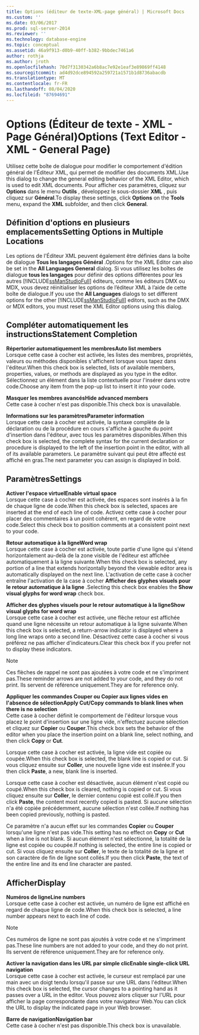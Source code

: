 ```yaml
---
title: Options (éditeur de texte-XML-page général) | Microsoft Docs
ms.custom: ''
ms.date: 03/06/2017
ms.prod: sql-server-2014
ms.reviewer: ''
ms.technology: database-engine
ms.topic: conceptual
ms.assetid: 46a9f913-d0b9-40ff-b382-9bbdec7461a6
author: rothja
ms.author: jroth
ms.openlocfilehash: 70d7f3130342a6b8ac7e92e1eaf3e89869ff4148
ms.sourcegitcommit: ad4d92dce894592a259721a1571b1d8736abacdb
ms.translationtype: MT
ms.contentlocale: fr-FR
ms.lasthandoff: 08/04/2020
ms.locfileid: "87694691"
---
```

# <a name="options-text-editor---xml---general-page"></a><span data-ttu-id="cca95-102">Options (Éditeur de texte - XML - Page Général)</span><span class="sxs-lookup"><span data-stu-id="cca95-102">Options (Text Editor - XML - General Page)</span></span>
  <span data-ttu-id="cca95-103">Utilisez cette boîte de dialogue pour modifier le comportement d'édition général de l'Éditeur XML, qui permet de modifier des documents XML.</span><span class="sxs-lookup"><span data-stu-id="cca95-103">Use this dialog to change the general editing behavior of the XML Editor, which is used to edit XML documents.</span></span> <span data-ttu-id="cca95-104">Pour afficher ces paramètres, cliquez sur **Options** dans le menu **Outils** , développez le sous-dossier **XML** , puis cliquez sur **Général**.</span><span class="sxs-lookup"><span data-stu-id="cca95-104">To display these settings, click **Options** on the **Tools** menu, expand the **XML** subfolder, and then click **General**.</span></span>  
  
## <a name="setting-options-in-multiple-locations"></a><span data-ttu-id="cca95-105">Définition d'options en plusieurs emplacements</span><span class="sxs-lookup"><span data-stu-id="cca95-105">Setting Options in Multiple Locations</span></span>  
 <span data-ttu-id="cca95-106">Les options de l'Éditeur XML peuvent également être définies dans la boîte de dialogue **Tous les langages Général** .</span><span class="sxs-lookup"><span data-stu-id="cca95-106">Options for the XML Editor can also be set in the **All Languages General** dialog.</span></span> <span data-ttu-id="cca95-107">Si vous utilisez les boîtes de dialogue **tous les langages** pour définir des options différentes pour les autres [!INCLUDE[ssManStudioFull](../includes/ssmanstudiofull-md.md)] éditeurs, comme les éditeurs DMX ou MDX, vous devez réinitialiser les options de l’éditeur XML à l’aide de cette boîte de dialogue.</span><span class="sxs-lookup"><span data-stu-id="cca95-107">If you use the **All Languages** dialogs to set different options for the other [!INCLUDE[ssManStudioFull](../includes/ssmanstudiofull-md.md)] editors, such as the DMX or MDX editors, you must reset the XML Editor options using this dialog.</span></span>  
  
## <a name="statement-completion"></a><span data-ttu-id="cca95-108">Compléter automatiquement les instructions</span><span class="sxs-lookup"><span data-stu-id="cca95-108">Statement Completion</span></span>  
 <span data-ttu-id="cca95-109">**Répertorier automatiquement les membres**</span><span class="sxs-lookup"><span data-stu-id="cca95-109">**Auto list members**</span></span>  
 <span data-ttu-id="cca95-110">Lorsque cette case à cocher est activée, les listes des membres, propriétés, valeurs ou méthodes disponibles s'affichent lorsque vous tapez dans l'éditeur.</span><span class="sxs-lookup"><span data-stu-id="cca95-110">When this check box is selected, lists of available members, properties, values, or methods are displayed as you type in the editor.</span></span> <span data-ttu-id="cca95-111">Sélectionnez un élément dans la liste contextuelle pour l'insérer dans votre code.</span><span class="sxs-lookup"><span data-stu-id="cca95-111">Choose any item from the pop-up list to insert it into your code.</span></span>  
  
 <span data-ttu-id="cca95-112">**Masquer les membres avancés**</span><span class="sxs-lookup"><span data-stu-id="cca95-112">**Hide advanced members**</span></span>  
 <span data-ttu-id="cca95-113">Cette case à cocher n'est pas disponible.</span><span class="sxs-lookup"><span data-stu-id="cca95-113">This check box is unavailable.</span></span>  
  
 <span data-ttu-id="cca95-114">**Informations sur les paramètres**</span><span class="sxs-lookup"><span data-stu-id="cca95-114">**Parameter information**</span></span>  
 <span data-ttu-id="cca95-115">Lorsque cette case à cocher est activée, la syntaxe complète de la déclaration ou de la procédure en cours s'affiche à gauche du point d'insertion dans l'éditeur, avec tous les paramètres disponibles.</span><span class="sxs-lookup"><span data-stu-id="cca95-115">When this check box is selected, the complete syntax for the current declaration or procedure is displayed to the left of the insertion point in the editor, with all of its available parameters.</span></span> <span data-ttu-id="cca95-116">Le paramètre suivant qui peut être affecté est affiché en gras.</span><span class="sxs-lookup"><span data-stu-id="cca95-116">The next parameter you can assign is displayed in bold.</span></span>  
  
## <a name="settings"></a><span data-ttu-id="cca95-117">Paramètres</span><span class="sxs-lookup"><span data-stu-id="cca95-117">Settings</span></span>  
 <span data-ttu-id="cca95-118">**Activer l'espace virtuel**</span><span class="sxs-lookup"><span data-stu-id="cca95-118">**Enable virtual space**</span></span>  
 <span data-ttu-id="cca95-119">Lorsque cette case à cocher est activée, des espaces sont insérés à la fin de chaque ligne de code.</span><span class="sxs-lookup"><span data-stu-id="cca95-119">When this check box is selected, spaces are inserted at the end of each line of code.</span></span> <span data-ttu-id="cca95-120">Activez cette case à cocher pour placer des commentaires à un point cohérent, en regard de votre code.</span><span class="sxs-lookup"><span data-stu-id="cca95-120">Select this check box to position comments at a consistent point next to your code.</span></span>  
  
 <span data-ttu-id="cca95-121">**Retour automatique à la ligne**</span><span class="sxs-lookup"><span data-stu-id="cca95-121">**Word wrap**</span></span>  
 <span data-ttu-id="cca95-122">Lorsque cette case à cocher est activée, toute partie d'une ligne qui s'étend horizontalement au-delà de la zone visible de l'éditeur est affichée automatiquement à la ligne suivante.</span><span class="sxs-lookup"><span data-stu-id="cca95-122">When this check box is selected, any portion of a line that extends horizontally beyond the viewable editor area is automatically displayed on the next line.</span></span> <span data-ttu-id="cca95-123">L'activation de cette case à cocher entraîne l'activation de la case à cocher **Afficher des glyphes visuels pour le retour automatique à la ligne** .</span><span class="sxs-lookup"><span data-stu-id="cca95-123">Selecting this check box enables the **Show visual glyphs for word wrap** check box.</span></span>  
  
 <span data-ttu-id="cca95-124">**Afficher des glyphes visuels pour le retour automatique à la ligne**</span><span class="sxs-lookup"><span data-stu-id="cca95-124">**Show visual glyphs for word wrap**</span></span>  
 <span data-ttu-id="cca95-125">Lorsque cette case à cocher est activée, une flèche retour est affichée quand une ligne nécessite un retour automatique à la ligne suivante.</span><span class="sxs-lookup"><span data-stu-id="cca95-125">When this check box is selected, a return-arrow indicator is displayed where a long line wraps onto a second line.</span></span> <span data-ttu-id="cca95-126">Désactivez cette case à cocher si vous préférez ne pas afficher d'indicateurs.</span><span class="sxs-lookup"><span data-stu-id="cca95-126">Clear this check box if you prefer not to display these indicators.</span></span>  
  
> [!NOTE]  
>  <span data-ttu-id="cca95-127">Ces flèches de rappel ne sont pas ajoutées à votre code et ne s'impriment pas.</span><span class="sxs-lookup"><span data-stu-id="cca95-127">These reminder arrows are not added to your code, and they do not print.</span></span> <span data-ttu-id="cca95-128">Ils servent de référence uniquement.</span><span class="sxs-lookup"><span data-stu-id="cca95-128">They are for reference only.</span></span>  
  
 <span data-ttu-id="cca95-129">**Appliquer les commandes Couper ou Copier aux lignes vides en l'absence de sélection**</span><span class="sxs-lookup"><span data-stu-id="cca95-129">**Apply Cut/Copy commands to blank lines when there is no selection**</span></span>  
 <span data-ttu-id="cca95-130">Cette case à cocher définit le comportement de l'éditeur lorsque vous placez le point d'insertion sur une ligne vide, n'effectuez aucune sélection et cliquez sur **Copier** ou **Couper**.</span><span class="sxs-lookup"><span data-stu-id="cca95-130">This check box sets the behavior of the editor when you place the insertion point on a blank line, select nothing, and then click **Copy** or **Cut**.</span></span>  
  
 <span data-ttu-id="cca95-131">Lorsque cette case à cocher est activée, la ligne vide est copiée ou coupée.</span><span class="sxs-lookup"><span data-stu-id="cca95-131">When this check box is selected, the blank line is copied or cut.</span></span> <span data-ttu-id="cca95-132">Si vous cliquez ensuite sur **Coller**, une nouvelle ligne vide est insérée.</span><span class="sxs-lookup"><span data-stu-id="cca95-132">If you then click **Paste**, a new, blank line is inserted.</span></span>  
  
 <span data-ttu-id="cca95-133">Lorsque cette case à cocher est désactivée, aucun élément n'est copié ou coupé.</span><span class="sxs-lookup"><span data-stu-id="cca95-133">When this check box is cleared, nothing is copied or cut.</span></span> <span data-ttu-id="cca95-134">Si vous cliquez ensuite sur **Coller**, le dernier contenu copié est collé.</span><span class="sxs-lookup"><span data-stu-id="cca95-134">If you then click **Paste**, the content most recently copied is pasted.</span></span> <span data-ttu-id="cca95-135">Si aucune sélection n'a été copiée précédemment, aucune sélection n'est collée.</span><span class="sxs-lookup"><span data-stu-id="cca95-135">If nothing has been copied previously, nothing is pasted.</span></span>  
  
 <span data-ttu-id="cca95-136">Ce paramètre n'a aucun effet sur les commandes **Copier** ou **Couper** lorsqu'une ligne n'est pas vide.</span><span class="sxs-lookup"><span data-stu-id="cca95-136">This setting has no effect on **Copy** or **Cut** when a line is not blank.</span></span> <span data-ttu-id="cca95-137">Si aucun élément n'est sélectionné, la totalité de la ligne est copiée ou coupée.</span><span class="sxs-lookup"><span data-stu-id="cca95-137">If nothing is selected, the entire line is copied or cut.</span></span> <span data-ttu-id="cca95-138">Si vous cliquez ensuite sur **Coller**, le texte de la totalité de la ligne et son caractère de fin de ligne sont collés.</span><span class="sxs-lookup"><span data-stu-id="cca95-138">If you then click **Paste**, the text of the entire line and its end line character are pasted.</span></span>  
  
## <a name="display"></a><span data-ttu-id="cca95-139">Afficher</span><span class="sxs-lookup"><span data-stu-id="cca95-139">Display</span></span>  
 <span data-ttu-id="cca95-140">**Numéros de ligne**</span><span class="sxs-lookup"><span data-stu-id="cca95-140">**Line numbers**</span></span>  
 <span data-ttu-id="cca95-141">Lorsque cette case à cocher est activée, un numéro de ligne est affiché en regard de chaque ligne de code.</span><span class="sxs-lookup"><span data-stu-id="cca95-141">When this check box is selected, a line number appears next to each line of code.</span></span>  
  
> [!NOTE]  
>  <span data-ttu-id="cca95-142">Ces numéros de ligne ne sont pas ajoutés à votre code et ne s'impriment pas.</span><span class="sxs-lookup"><span data-stu-id="cca95-142">These line numbers are not added to your code, and they do not print.</span></span> <span data-ttu-id="cca95-143">Ils servent de référence uniquement.</span><span class="sxs-lookup"><span data-stu-id="cca95-143">They are for reference only.</span></span>  
  
 <span data-ttu-id="cca95-144">**Activer la navigation dans les URL par simple clic**</span><span class="sxs-lookup"><span data-stu-id="cca95-144">**Enable single-click URL navigation**</span></span>  
 <span data-ttu-id="cca95-145">Lorsque cette case à cocher est activée, le curseur est remplacé par une main avec un doigt tendu lorsqu'il passe sur une URL dans l'éditeur.</span><span class="sxs-lookup"><span data-stu-id="cca95-145">When this check box is selected, the cursor changes to a pointing hand as it passes over a URL in the editor.</span></span> <span data-ttu-id="cca95-146">Vous pouvez alors cliquer sur l'URL pour afficher la page correspondante dans votre navigateur Web.</span><span class="sxs-lookup"><span data-stu-id="cca95-146">You can click the URL to display the indicated page in your Web browser.</span></span>  
  
 <span data-ttu-id="cca95-147">**Barre de navigation**</span><span class="sxs-lookup"><span data-stu-id="cca95-147">**Navigation bar**</span></span>  
 <span data-ttu-id="cca95-148">Cette case à cocher n'est pas disponible.</span><span class="sxs-lookup"><span data-stu-id="cca95-148">This check box is unavailable.</span></span>  
  
  
